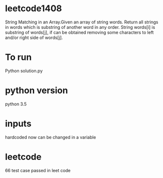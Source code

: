# leetcode1408
 String Matching in an Array.Given an array of string words. Return all strings in words which is substring of another word in any order.   String words[i] is substring of words[j], if can be obtained removing some characters to left and/or right side of words[j].
# To run
Python solution.py
# python version
python 3.5
# inputs
hardcoded now can be changed in a variable
# leetcode
66 test case passed in leet code